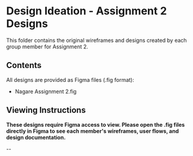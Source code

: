 # Design Ideation - Assignment 2 Designs

This folder contains the original wireframes and designs created by each group member for Assignment 2.

## Contents

All designs are provided as Figma files (.fig format):
- Nagare Assignment 2.fig

## Viewing Instructions

**These designs require Figma access to view. Please open the .fig files directly in Figma to see each member's wireframes, user flows, and design documentation.**

--